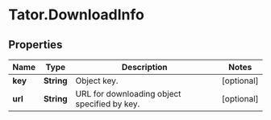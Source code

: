 # Tator.DownloadInfo

## Properties

Name | Type | Description | Notes
------------ | ------------- | ------------- | -------------
**key** | **String** | Object key. | [optional] 
**url** | **String** | URL for downloading object specified by key. | [optional] 


